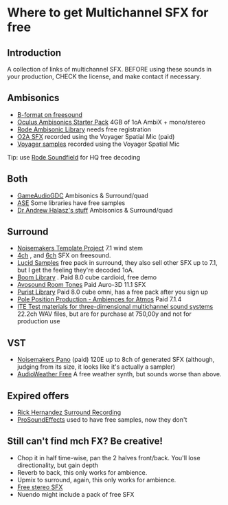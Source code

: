 # Where to get Multichannel SFX for free

## Introduction
A collection of links of multichannel SFX. BEFORE using these sounds in your production, CHECK the license, and make contact if necessary.

## Ambisonics
- [B-format on freesound](https://freesound.org/browse/tags/b-format/) 
- [Oculus Ambisonics Starter Pack](https://developer.oculus.com/downloads/audio/) 4GB of 1oA AmbiX + mono/stereo
- [Rode Ambisonic Library](https://library.soundfield.com/) needs free registration
- [O2A SFX](https://www.asoundeffect.com/?s=o2a&post_type=product) recorded using the Voyager Spatial Mic (paid)
- [Voyager samples](https://voyage.audio/listen-to-spatial-mic/) recorded using the Voyager Spatial Mic

Tip: use [Rode Soundfield](https://www.rode.com/soundfieldplugin#footer_download) for HQ free decoding

## Both
- [GameAudioGDC](https://sonniss.com/gameaudiogdc) Ambisonics & Surround/quad
- [ASE](https://www.asoundeffect.com/?s=surround&post_type=product) Some libraries have free samples
- [Dr Andrew Halasz's stuff](https://freesound.org/people/drewhalasz/) Ambisonics & Surround/quad

## Surround
- [Noisemakers Template Project](https://www.noisemakers.fr/downloads/#1511818712704-826211b5-c698) 7.1 wind stem
- [4ch](https://freesound.org/search/?g=1&q=&f=%20channels:%224%22) , and [6ch](https://freesound.org/search/?g=1&q=&f=%20channels:%226%22) SFX on freesound.
- [Lucid Samples](https://www.lucidsamples.com/surround-samples/121-free-3d-sounds-surround-51.html) free pack in surround, they also sell other SFX up to 7.1, but I get the feeling they're decoded 1oA.
- [Boom Library](https://www.boomlibrary.com/shop/?swoof=1&pa_producttype=3d-surround) . Paid 8.0 cube cardioid, free demo
- [Avosound Room Tones](https://www.avosound.com/en/sound-libraries/avosound/room-tones-sound-library) Paid Auro-3D 11.1 SFX
- [Purist Library](https://puristlibrary.com/newsletter-sign-up/) Paid 8.0 cube omni, has a free pack after you sign up
- [Pole Position Production - Ambiences for Atmos](https://pole.se/product/ambiences-for-atmos-vol-1-cities/) Paid 7.1.4
- [ITE Test materials for three-dimensional multichannel sound systems](https://www.ite.or.jp/content/test-materials/3dmsss_a/) 22.2ch WAV files, but are for purchase at 750,00y and not for production use

## VST
- [Noisemakers Pano](http://www.noisemakers.fr/product/pano/) (paid) 120E up to 8ch of generated SFX (although, judging from its size, it looks like it's actually a sampler)
- [AudioWeather Free](http://lesound.io/product-category/free/) A free weather synth, but sounds worse than above.

## Expired offers
- [Rick Hernandez Surround Recording](https://www.asoundeffect.com/surround-field-recording/#)
- [ProSoundEffects](https://shop.prosoundeffects.com/collections/ambisonics) used to have free samples, now they don't

## Still can't find mch FX? Be creative!
- Chop it in half time-wise, pan the 2 halves front/back. You'll lose directionality, but gain depth
- Reverb to back, this only works for ambience.
- Upmix to surround, again, this only works for ambience.
- [Free stereo SFX](https://articulatedsounds.com/audio-product/sfx/free-sound-effects)
- Nuendo might include a pack of free SFX
